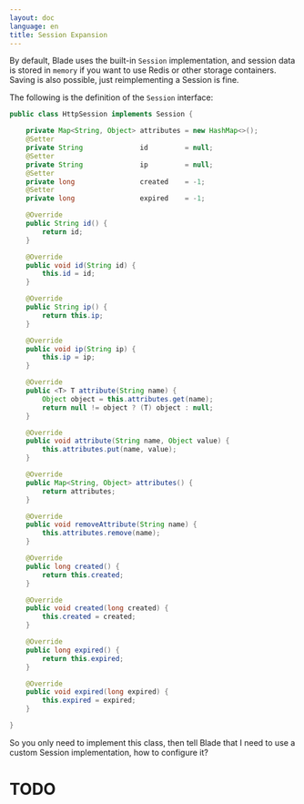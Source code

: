 ```yaml
---
layout: doc
language: en
title: Session Expansion
---
```


By default, Blade uses the built-in `Session` implementation, and session data is stored in `memory` if you want to use Redis or other storage containers.
Saving is also possible, just reimplementing a Session is fine.

The following is the definition of the `Session` interface:
 
```java
public class HttpSession implements Session {

    private Map<String, Object> attributes = new HashMap<>();
    @Setter
    private String              id         = null;
    @Setter
    private String              ip         = null;
    @Setter
    private long                created    = -1;
    @Setter
    private long                expired    = -1;

    @Override
    public String id() {
        return id;
    }

    @Override
    public void id(String id) {
        this.id = id;
    }

    @Override
    public String ip() {
        return this.ip;
    }

    @Override
    public void ip(String ip) {
        this.ip = ip;
    }

    @Override
    public <T> T attribute(String name) {
        Object object = this.attributes.get(name);
        return null != object ? (T) object : null;
    }

    @Override
    public void attribute(String name, Object value) {
        this.attributes.put(name, value);
    }

    @Override
    public Map<String, Object> attributes() {
        return attributes;
    }

    @Override
    public void removeAttribute(String name) {
        this.attributes.remove(name);
    }

    @Override
    public long created() {
        return this.created;
    }

    @Override
    public void created(long created) {
        this.created = created;
    }

    @Override
    public long expired() {
        return this.expired;
    }

    @Override
    public void expired(long expired) {
        this.expired = expired;
    }

}
```

So you only need to implement this class, then tell Blade that I need to use a custom Session implementation, how to configure it?

# TODO